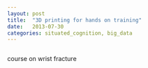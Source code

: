 ```yaml
---
layout: post
title:  "3D printing for hands on training"
date:   2013-07-30
categories: situated_cognition, big_data
---
```


![]()



course on wrist fracture